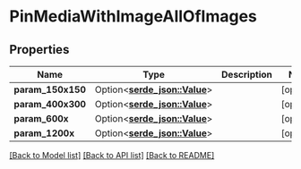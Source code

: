 # PinMediaWithImageAllOfImages

## Properties

Name | Type | Description | Notes
------------ | ------------- | ------------- | -------------
**param_150x150** | Option<[**serde_json::Value**](.md)> |  | [optional]
**param_400x300** | Option<[**serde_json::Value**](.md)> |  | [optional]
**param_600x** | Option<[**serde_json::Value**](.md)> |  | [optional]
**param_1200x** | Option<[**serde_json::Value**](.md)> |  | [optional]

[[Back to Model list]](../README.md#documentation-for-models) [[Back to API list]](../README.md#documentation-for-api-endpoints) [[Back to README]](../README.md)


